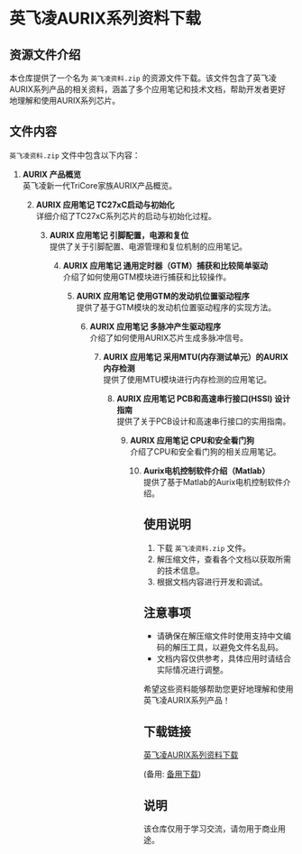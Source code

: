 # 英飞凌AURIX系列资料下载

## 资源文件介绍

本仓库提供了一个名为 `英飞凌资料.zip` 的资源文件下载。该文件包含了英飞凌AURIX系列产品的相关资料，涵盖了多个应用笔记和技术文档，帮助开发者更好地理解和使用AURIX系列芯片。

## 文件内容

`英飞凌资料.zip` 文件中包含以下内容：

1. **AURIX 产品概览**  
   英飞凌新一代TriCore家族AURIX产品概览。

   2. **AURIX 应用笔记 TC27xC启动与初始化**  
      详细介绍了TC27xC系列芯片的启动与初始化过程。

      3. **AURIX 应用笔记 引脚配置，电源和复位**  
         提供了关于引脚配置、电源管理和复位机制的应用笔记。

         4. **AURIX 应用笔记 通用定时器（GTM）捕获和比较简单驱动**  
            介绍了如何使用GTM模块进行捕获和比较操作。

            5. **AURIX 应用笔记 使用GTM的发动机位置驱动程序**  
               提供了基于GTM模块的发动机位置驱动程序的实现方法。

               6. **AURIX 应用笔记 多脉冲产生驱动程序**  
                  介绍了如何使用AURIX芯片生成多脉冲信号。

                  7. **AURIX 应用笔记 采用MTU(内存测试单元）的AURIX内存检测**  
                     提供了使用MTU模块进行内存检测的应用笔记。

                     8. **AURIX 应用笔记 PCB和高速串行接口(HSSI) 设计指南**  
                        提供了关于PCB设计和高速串行接口的实用指南。

                        9. **AURIX 应用笔记 CPU和安全看门狗**  
                           介绍了CPU和安全看门狗的相关应用笔记。

                           10. **Aurix电机控制软件介绍（Matlab）**  
                               提供了基于Matlab的Aurix电机控制软件介绍。

                               ## 使用说明

                               1. 下载 `英飞凌资料.zip` 文件。
                               2. 解压缩文件，查看各个文档以获取所需的技术信息。
                               3. 根据文档内容进行开发和调试。

                               ## 注意事项

                               - 请确保在解压缩文件时使用支持中文编码的解压工具，以避免文件名乱码。
                               - 文档内容仅供参考，具体应用时请结合实际情况进行调整。

                               希望这些资料能够帮助您更好地理解和使用英飞凌AURIX系列产品！

                               ## 下载链接
                               [英飞凌AURIX系列资料下载](https://pan.quark.cn/s/ebeb5c0a874e) 

                               (备用: [备用下载](https://pan.baidu.com/s/1k7S0Dps9ePtcDSLV2YABCA?pwd=1234))

                               ## 说明

                               该仓库仅用于学习交流，请勿用于商业用途。

